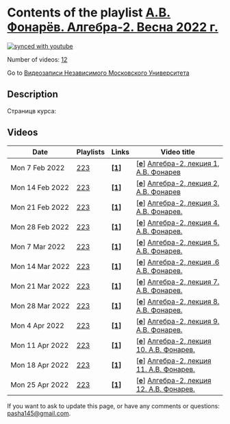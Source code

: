 # Contents of the playlist [А.В. Фонарёв. Алгебра-2. Весна 2022 г.](https://www.youtube.com/playlist?list=PLp9ABVh6_x4HFxBmEVOZMvdq3_ssa-faD)

[![synced with youtube](https://img.shields.io/github/last-commit/mathphysschool/mathphysschool.github.io/autoupdate1?label=synced%20with%20youtube)](https://github.com/mathphysschool/mathphysschool.github.io/commits/autoupdate1)

Number of videos: [12](#videos)

Go to [Видеозаписи Независимого Московского Университета](../README.md)

## Description

Страницв курса:

## Videos

|Date|Playlists|Links|Video title|
|---|---|---|---|
| Mon&nbsp;7&nbsp;Feb&nbsp;2022 | [223](../playlists/223 "А.В. Фонарёв. Алгебра-2. Весна 2022 г.") | [**[1]**](https://ium.mccme.ru/s22/s22-Algebra2.html) | [[**e**](https://studio.youtube.com/video/Mz3PJPU4VB8/edit "Edit")] [Алгебра-2, лекция 1, А.В. Фонарев](https://www.youtube.com/watch?v=Mz3PJPU4VB8&list=PLp9ABVh6_x4HFxBmEVOZMvdq3_ssa-faD "Страница курса:&#013;https://ium.mccme.ru/s22/s22-Algebra2.html") |
| Mon&nbsp;14&nbsp;Feb&nbsp;2022 | [223](../playlists/223 "А.В. Фонарёв. Алгебра-2. Весна 2022 г.") | [**[1]**](https://ium.mccme.ru/s22/s22-Algebra2.html) | [[**e**](https://studio.youtube.com/video/Pq2D1GBU-EI/edit "Edit")] [Алгебра-2, лекция 2, А.В. Фонарев](https://www.youtube.com/watch?v=Pq2D1GBU-EI&list=PLp9ABVh6_x4HFxBmEVOZMvdq3_ssa-faD "Страница курса:&#013;https://ium.mccme.ru/s22/s22-Algebra2.html") |
| Mon&nbsp;21&nbsp;Feb&nbsp;2022 | [223](../playlists/223 "А.В. Фонарёв. Алгебра-2. Весна 2022 г.") | [**[1]**](https://ium.mccme.ru/s22/s22-Algebra2.html) | [[**e**](https://studio.youtube.com/video/HOzjESJq5Jo/edit "Edit")] [Алгебра-2, лекция 3. А.В. Фонарев.](https://www.youtube.com/watch?v=HOzjESJq5Jo&list=PLp9ABVh6_x4HFxBmEVOZMvdq3_ssa-faD "Страница курса:&#013;https://ium.mccme.ru/s22/s22-Algebra2.html") |
| Mon&nbsp;28&nbsp;Feb&nbsp;2022 | [223](../playlists/223 "А.В. Фонарёв. Алгебра-2. Весна 2022 г.") | [**[1]**](https://ium.mccme.ru/s22/s22-Algebra2.html) | [[**e**](https://studio.youtube.com/video/L6IllAMobsg/edit "Edit")] [Алгебра-2, лекция 4. А.В. Фонарев.](https://www.youtube.com/watch?v=L6IllAMobsg&list=PLp9ABVh6_x4HFxBmEVOZMvdq3_ssa-faD "Страница курса:&#013;https://ium.mccme.ru/s22/s22-Algebra2.html") |
| Mon&nbsp;7&nbsp;Mar&nbsp;2022 | [223](../playlists/223 "А.В. Фонарёв. Алгебра-2. Весна 2022 г.") | [**[1]**](https://ium.mccme.ru/s22/s22-Algebra2.html) | [[**e**](https://studio.youtube.com/video/2OByO0_RDEQ/edit "Edit")] [Алгебра-2, лекция 5. А.В. Фонарев.](https://www.youtube.com/watch?v=2OByO0_RDEQ&list=PLp9ABVh6_x4HFxBmEVOZMvdq3_ssa-faD "Страница курса:&#013;https://ium.mccme.ru/s22/s22-Algebra2.html") |
| Mon&nbsp;14&nbsp;Mar&nbsp;2022 | [223](../playlists/223 "А.В. Фонарёв. Алгебра-2. Весна 2022 г.") | [**[1]**](https://ium.mccme.ru/s22/s22-Algebra2.html) | [[**e**](https://studio.youtube.com/video/j2nCnYC3UAk/edit "Edit")] [Алгебра-2, лекция .6 А.В. Фонарев.](https://www.youtube.com/watch?v=j2nCnYC3UAk&list=PLp9ABVh6_x4HFxBmEVOZMvdq3_ssa-faD "Страница курса:&#013;https://ium.mccme.ru/s22/s22-Algebra2.html") |
| Mon&nbsp;21&nbsp;Mar&nbsp;2022 | [223](../playlists/223 "А.В. Фонарёв. Алгебра-2. Весна 2022 г.") | [**[1]**](https://ium.mccme.ru/s22/s22-Algebra2.html) | [[**e**](https://studio.youtube.com/video/eUeZg2z70Bk/edit "Edit")] [Алгебра-2, лекция 7. А.В. Фонарев.](https://www.youtube.com/watch?v=eUeZg2z70Bk&list=PLp9ABVh6_x4HFxBmEVOZMvdq3_ssa-faD "Страница курса:&#013;https://ium.mccme.ru/s22/s22-Algebra2.html") |
| Mon&nbsp;28&nbsp;Mar&nbsp;2022 | [223](../playlists/223 "А.В. Фонарёв. Алгебра-2. Весна 2022 г.") | [**[1]**](https://ium.mccme.ru/s22/s22-Algebra2.html) | [[**e**](https://studio.youtube.com/video/rDsS-E9AYJ8/edit "Edit")] [Алгебра-2, лекция 8. А.В. Фонарев.](https://www.youtube.com/watch?v=rDsS-E9AYJ8&list=PLp9ABVh6_x4HFxBmEVOZMvdq3_ssa-faD "Страница курса:&#013;https://ium.mccme.ru/s22/s22-Algebra2.html") |
| Mon&nbsp;4&nbsp;Apr&nbsp;2022 | [223](../playlists/223 "А.В. Фонарёв. Алгебра-2. Весна 2022 г.") | [**[1]**](https://ium.mccme.ru/s22/s22-Algebra2.html) | [[**e**](https://studio.youtube.com/video/nGpSGPP7cmE/edit "Edit")] [Алгебра-2, лекция 9. А.В. Фонарев.](https://www.youtube.com/watch?v=nGpSGPP7cmE&list=PLp9ABVh6_x4HFxBmEVOZMvdq3_ssa-faD "Страница курса:&#013;https://ium.mccme.ru/s22/s22-Algebra2.html") |
| Mon&nbsp;11&nbsp;Apr&nbsp;2022 | [223](../playlists/223 "А.В. Фонарёв. Алгебра-2. Весна 2022 г.") | [**[1]**](https://ium.mccme.ru/s22/s22-Algebra2.html) | [[**e**](https://studio.youtube.com/video/5qLyhvLDVpQ/edit "Edit")] [Алгебра-2, лекция 10. А.В. Фонарев.](https://www.youtube.com/watch?v=5qLyhvLDVpQ&list=PLp9ABVh6_x4HFxBmEVOZMvdq3_ssa-faD "Страница курса:&#013;https://ium.mccme.ru/s22/s22-Algebra2.html") |
| Mon&nbsp;18&nbsp;Apr&nbsp;2022 | [223](../playlists/223 "А.В. Фонарёв. Алгебра-2. Весна 2022 г.") | [**[1]**](https://ium.mccme.ru/s22/s22-Algebra2.html) | [[**e**](https://studio.youtube.com/video/ZbLtipNsWlQ/edit "Edit")] [Алгебра-2, лекция 11. А.В. Фонарев.](https://www.youtube.com/watch?v=ZbLtipNsWlQ&list=PLp9ABVh6_x4HFxBmEVOZMvdq3_ssa-faD "Страница курса:&#013;https://ium.mccme.ru/s22/s22-Algebra2.html") |
| Mon&nbsp;25&nbsp;Apr&nbsp;2022 | [223](../playlists/223 "А.В. Фонарёв. Алгебра-2. Весна 2022 г.") | [**[1]**](https://ium.mccme.ru/s22/s22-Algebra2.html) | [[**e**](https://studio.youtube.com/video/wP38OM3yI3Q/edit "Edit")] [Алгебра-2, лекция 12. А.В. Фонарев.](https://www.youtube.com/watch?v=wP38OM3yI3Q&list=PLp9ABVh6_x4HFxBmEVOZMvdq3_ssa-faD "Страница курса:&#013;https://ium.mccme.ru/s22/s22-Algebra2.html") |


 If you want to ask to update this page, or have any comments or questions: <pasha145@gmail.com>.